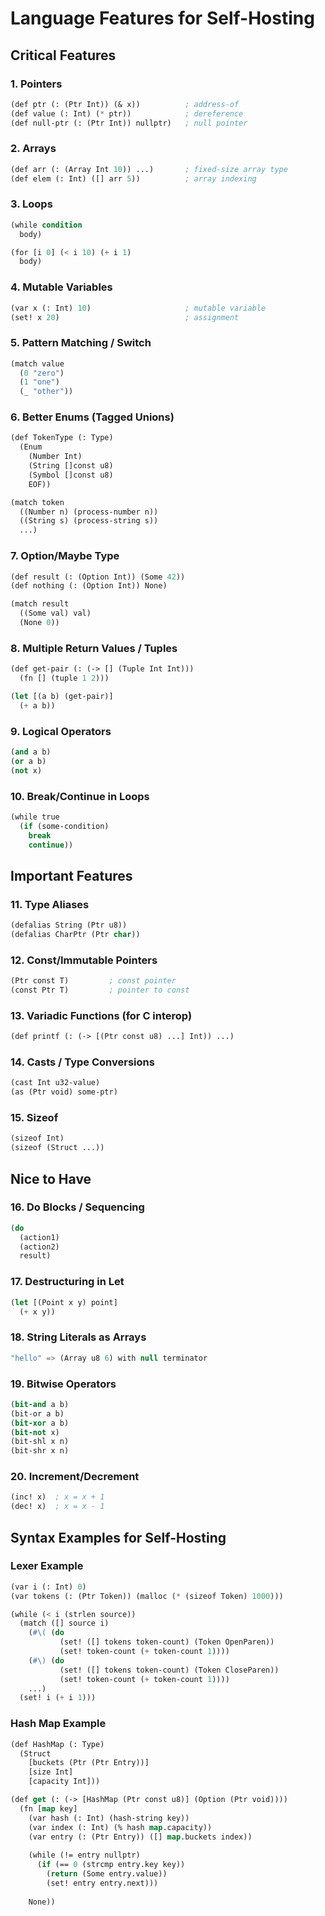 # Language Features for Self-Hosting

## Critical Features

### 1. Pointers
```lisp
(def ptr (: (Ptr Int)) (& x))          ; address-of
(def value (: Int) (* ptr))            ; dereference
(def null-ptr (: (Ptr Int)) nullptr)   ; null pointer
```

### 2. Arrays
```lisp
(def arr (: (Array Int 10)) ...)       ; fixed-size array type
(def elem (: Int) ([] arr 5))          ; array indexing
```

### 3. Loops
```lisp
(while condition
  body)

(for [i 0] (< i 10) (+ i 1)
  body)
```

### 4. Mutable Variables
```lisp
(var x (: Int) 10)                     ; mutable variable
(set! x 20)                            ; assignment
```

### 5. Pattern Matching / Switch
```lisp
(match value
  (0 "zero")
  (1 "one")
  (_ "other"))
```

### 6. Better Enums (Tagged Unions)
```lisp
(def TokenType (: Type)
  (Enum
    (Number Int)
    (String []const u8)
    (Symbol []const u8)
    EOF))

(match token
  ((Number n) (process-number n))
  ((String s) (process-string s))
  ...)
```

### 7. Option/Maybe Type
```lisp
(def result (: (Option Int)) (Some 42))
(def nothing (: (Option Int)) None)

(match result
  ((Some val) val)
  (None 0))
```

### 8. Multiple Return Values / Tuples
```lisp
(def get-pair (: (-> [] (Tuple Int Int)))
  (fn [] (tuple 1 2)))

(let [(a b) (get-pair)]
  (+ a b))
```

### 9. Logical Operators
```lisp
(and a b)
(or a b)
(not x)
```

### 10. Break/Continue in Loops
```lisp
(while true
  (if (some-condition)
    break
    continue))
```

## Important Features

### 11. Type Aliases
```lisp
(defalias String (Ptr u8))
(defalias CharPtr (Ptr char))
```

### 12. Const/Immutable Pointers
```lisp
(Ptr const T)         ; const pointer
(const Ptr T)         ; pointer to const
```

### 13. Variadic Functions (for C interop)
```lisp
(def printf (: (-> [(Ptr const u8) ...] Int)) ...)
```

### 14. Casts / Type Conversions
```lisp
(cast Int u32-value)
(as (Ptr void) some-ptr)
```

### 15. Sizeof
```lisp
(sizeof Int)
(sizeof (Struct ...))
```

## Nice to Have

### 16. Do Blocks / Sequencing
```lisp
(do
  (action1)
  (action2)
  result)
```

### 17. Destructuring in Let
```lisp
(let [(Point x y) point]
  (+ x y))
```

### 18. String Literals as Arrays
```lisp
"hello" => (Array u8 6) with null terminator
```

### 19. Bitwise Operators
```lisp
(bit-and a b)
(bit-or a b)
(bit-xor a b)
(bit-not x)
(bit-shl x n)
(bit-shr x n)
```

### 20. Increment/Decrement
```lisp
(inc! x)  ; x = x + 1
(dec! x)  ; x = x - 1
```

## Syntax Examples for Self-Hosting

### Lexer Example
```lisp
(var i (: Int) 0)
(var tokens (: (Ptr Token)) (malloc (* (sizeof Token) 1000)))

(while (< i (strlen source))
  (match ([] source i)
    (#\( (do
           (set! ([] tokens token-count) (Token OpenParen))
           (set! token-count (+ token-count 1))))
    (#\) (do
           (set! ([] tokens token-count) (Token CloseParen))
           (set! token-count (+ token-count 1))))
    ...)
  (set! i (+ i 1)))
```

### Hash Map Example
```lisp
(def HashMap (: Type)
  (Struct
    [buckets (Ptr (Ptr Entry))]
    [size Int]
    [capacity Int]))

(def get (: (-> [HashMap (Ptr const u8)] (Option (Ptr void))))
  (fn [map key]
    (var hash (: Int) (hash-string key))
    (var index (: Int) (% hash map.capacity))
    (var entry (: (Ptr Entry)) ([] map.buckets index))
    
    (while (!= entry nullptr)
      (if (== 0 (strcmp entry.key key))
        (return (Some entry.value))
        (set! entry entry.next)))
    
    None))
```

